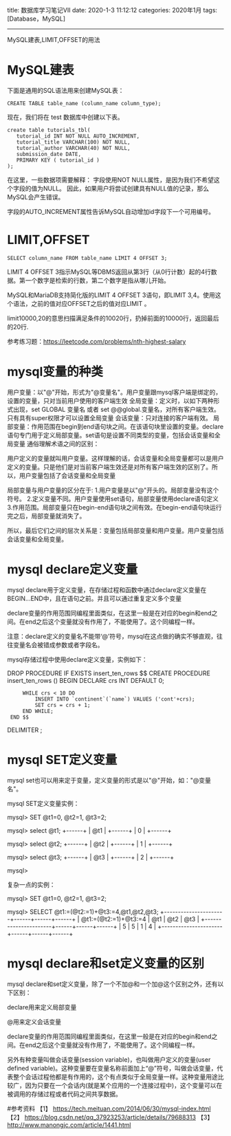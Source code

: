 title: 数据库学习笔记VII
date: 2020-1-3 11:12:12
categories: 2020年1月
tags: [Database，MySQL]

---
MySQL建表,LIMIT,OFFSET的用法  

<!-- more -->
#  MySQL建表

下面是通用的SQL语法用来创建MySQL表：

    CREATE TABLE table_name (column_name column_type);

现在，我们将在 test 数据库中创建以下表。

    create table tutorials_tbl(
       tutorial_id INT NOT NULL AUTO_INCREMENT,
       tutorial_title VARCHAR(100) NOT NULL,
       tutorial_author VARCHAR(40) NOT NULL,
       submission_date DATE,
       PRIMARY KEY ( tutorial_id )
    );

在这里，一些数据项需要解释：
字段使用NOT NULL属性，是因为我们不希望这个字段的值为NULL。 因此，如果用户将尝试创建具有NULL值的记录，那么MySQL会产生错误。

字段的AUTO_INCREMENT属性告诉MySQL自动增加id字段下一个可用编号。

# LIMIT,OFFSET

    SELECT column_name FROM table_name LIMIT 4 OFFSET 3;
LIMIT 4 OFFSET 3指示MySQL等DBMS返回从第3行（从0行计数）起的4行数据。第一个数字是检索的行数，第二个数字是指从哪儿开始。

MySQL和MariaDB支持简化版的LIMIT 4 OFFSET 3语句，即LIMIT 3,4。使用这个语法，之前的值对应OFFSET之后的值对应LIMIT 。

 limit10000,20的意思扫描满足条件的10020行，扔掉前面的10000行，返回最后的20行.

参考练习题：https://leetcode.com/problems/nth-highest-salary

# mysql变量的种类
用户变量：以"@"开始，形式为"@变量名"。用户变量跟mysql客户端是绑定的，设置的变量，只对当前用户使用的客户端生效
全局变量：定义时，以如下两种形式出现，set GLOBAL 变量名  或者  set @@global.变量名，对所有客户端生效。只有具有super权限才可以设置全局变量
会话变量：只对连接的客户端有效。
局部变量：作用范围在begin到end语句块之间。在该语句块里设置的变量。declare语句专门用于定义局部变量。set语句是设置不同类型的变量，包括会话变量和全局变量
通俗理解术语之间的区别：

用户定义的变量就叫用户变量。这样理解的话，会话变量和全局变量都可以是用户定义的变量。只是他们是对当前客户端生效还是对所有客户端生效的区别了。所以，用户变量包括了会话变量和全局变量

局部变量与用户变量的区分在于:
1.用户变量是以"@"开头的。局部变量没有这个符号。
2.定义变量不同。用户变量使用set语句，局部变量使用declare语句定义
3.作用范围。局部变量只在begin-end语句块之间有效。在begin-end语句块运行完之后，局部变量就消失了。

所以，最后它们之间的层次关系是：变量包括局部变量和用户变量。用户变量包括会话变量和全局变量。



# mysql declare定义变量
mysql declare用于定义变量，在存储过程和函数中通过declare定义变量在BEGIN...END中，且在语句之前。并且可以通过重复定义多个变量

declare变量的作用范围同编程里面类似，在这里一般是在对应的begin和end之间。在end之后这个变量就没有作用了，不能使用了。这个同编程一样。

注意：declare定义的变量名不能带‘@’符号，mysql在这点做的确实不够直观，往往变量名会被错成参数或者字段名。

mysql存储过程中使用declare定义变量，实例如下：

 DROP PROCEDURE IF EXISTS insert_ten_rows $$
 CREATE PROCEDURE insert_ten_rows ()
     BEGIN
         DECLARE crs INT DEFAULT 0;

         WHILE crs < 10 DO
             INSERT INTO `continent`(`name`) VALUES ('cont'+crs);
             SET crs = crs + 1;
         END WHILE;
     END $$

 DELIMITER ;

# mysql SET定义变量
mysql set也可以用来定于变量，定义变量的形式是以"@"开始，如："@变量名"。

mysql SET定义变量实例：

   mysql> SET @t1=0, @t2=1, @t3=2;

   mysql> select @t1;
   +------+
   | @t1  |
   +------+
   | 0    |
   +------+

   mysql> select @t2;
   +------+
   | @t2  |
   +------+
   | 1    |
   +------+

   mysql> select @t3;
   +------+
   | @t3  |
   +------+
   | 2    |
   +------+

   mysql>

复杂一点的实例：

   mysql> SET @t1=0, @t2=1, @t3=2;

   mysql> SELECT @t1:=(@t2:=1)+@t3:=4,@t1,@t2,@t3;
   +----------------------+------+------+------+
   | @t1:=(@t2:=1)+@t3:=4 | @t1  | @t2  | @t3  |
   +----------------------+------+------+------+
   |                    5 | 5    | 1    | 4    |
   +----------------------+------+------+------+



# mysql declare和set定义变量的区别
mysql declare和set定义变量，除了一个不加@和一个加@这个区别之外，还有以下区别：

 declare用来定义局部变量

 @用来定义会话变量

 declare变量的作用范围同编程里面类似，在这里一般是在对应的begin和end之间。在end之后这个变量就没有作用了，不能使用了。这个同编程一样。

 另外有种变量叫做会话变量(session variable)，也叫做用户定义的变量(user defined variable)。这种变量要在变量名称前面加上“@”符号，叫做会话变量，代表整个会话过程他都是有作用的，这个有点类似于全局变量一样。这种变量用途比较广，因为只要在一个会话内(就是某个应用的一个连接过程中)，这个变量可以在被调用的存储过程或者代码之间共享数据。




#参考资料
【1】 https://tech.meituan.com/2014/06/30/mysql-index.html
【2】 https://blog.csdn.net/qq_37923253/article/details/79688313
【3】 http://www.manongjc.com/article/1441.html
